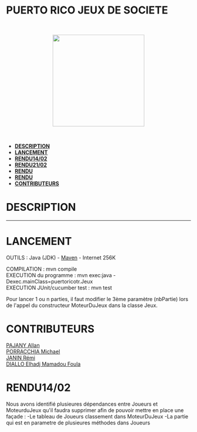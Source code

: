 # <H1>PUERTO RICO JEUX DE SOCIETE</H1>

<br/><p align="center"><img src="https://cf.geekdo-images.com/itemrep/img/ERdhn-fY5ScWqU1wdYDzEP9LzvM=/fit-in/246x300/pic158548.jpg" width="250" /></p><br/>

- **[DESCRIPTION](#description)**
- **[LANCEMENT](#lancement)**
- **[RENDU14/02](#rendu14/02)**
- **[RENDU21/02](#rendu21/02)**
- **[RENDU]()**
- **[RENDU]()**
- **[CONTRIBUTEURS](#contributeurs)**


# DESCRIPTION 

****


# LANCEMENT

OUTILS : Java (JDK) - [Maven](https://maven.apache.org/) - Internet 256K

COMPILATION                    : mvn compile<br/>
EXECUTION du programme         : mvn exec:java -Dexec.mainClass=puertoricotr.Jeux<br/>
EXECUTION JUnit/cucumber test  : mvn test

Pour lancer 1 ou n parties, il faut modifier le 3ème paramètre (nbPartie) lors de l'appel du constructeur MoteurDuJeux dans la classe Jeux.


# CONTRIBUTEURS 
[PAJANY Allan ](https://github.com/Allan06)<br/>
[PORRACCHIA Michael  ](https://github.com/)<br/>
[JANIN Rémi](https://github.com/Remi-janin)<br/>
[DIALLO Elhadj Mamadou Foula](https://github.com/Diallo-ucad)<br/>




# RENDU14/02

Nous avons identifié plusieures dépendances entre Joueurs et MoteurduJeux qu'il faudra supprimer afin de pouvoir mettre en place une façade :
 -Le tableau de Joueurs classement dans MoteurDuJeux
 -La partie qui est en parametre de plusieures méthodes dans Joueurs
